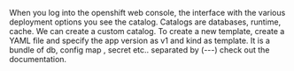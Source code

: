 When you log into the openshift web console, the interface with the various deployment options you see the catalog.
Catalogs are databases, runtime, cache.
We can create a custom catalog.
To create a new template, create a YAML file and specify the app version as v1 and kind as template.
It is a bundle of db, config map , secret etc.. separated by (---)
check out the documentation.